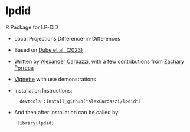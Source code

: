 # lpdid
R Package for LP-DiD


- Local Projections Difference-in-Differences

- Based on [Dube et al. (2023)](https://www.nber.org/papers/w31184)

- Written by  [Alexander Cardazzi](https://alexcardazzi.github.io/), with a few contributions from [Zachary Porreca](https://zachporreca.github.io/)

- [Vignette](https://alexcardazzi.github.io/lpdid_vignette.html) with use demonstrations

- Installation Instructions:

    ```
      devtools::install_github("alexCardazzi/lpdid")
    ```
    
 - And then after installation can be called by:
      ```
       library(lpdid)
      ```
      

